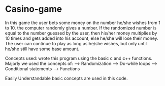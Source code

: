 # Casino-game

In this game the user bets some money on the number he/she wishes from 1 to 10. the computer randomly gives a number. 
If the randomized number is equal to the number guessed by the user, then his/her money multiplies by 10 times and gets added into his account,
else he/she will lose their money.
The user can continue to play as long as he/she wishes, but only until he/she still have some base amount.


Concepts used:
wrote this program using the basic c and c++ functions.
Majorly we used the concepts of:
    --> Randomization
    --> Do-while loops
    --> Conditional statements
    --> Functions

Easily Understandable basic concepts are used in this code.
